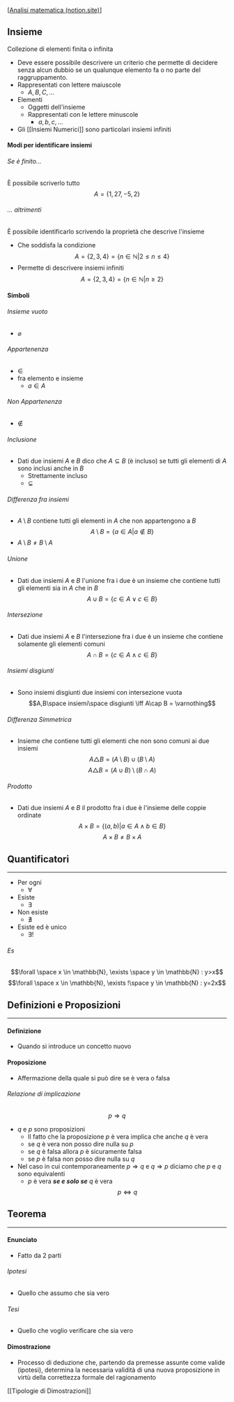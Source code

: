 [[Analisi matematica (notion.site)](https://giogar.notion.site/giogar/Analisi-matematica-3d97a09580554ce3863c5a5e153cd773)]
## Insieme
Collezione di elementi finita o infinita
- Deve essere possibile descrivere un criterio che permette di decidere senza alcun dubbio se un qualunque elemento fa o no parte del raggruppamento.
- Rappresentati con lettere maiuscole
	- $A, B, C, ...$
- Elementi
	- Oggetti dell'insieme
	- Rappresentati con le lettere minuscole
		- $a, b, c,...$
- Gli [[Insiemi Numerici]] sono particolari insiemi infiniti
#### Modi per identificare insiemi
###### Se è finito...
È possibile scriverlo tutto
$$A=\{1, 27, -5, 2\}$$
###### ... altrimenti
È possibile identificarlo scrivendo la proprietà che descrive l'insieme
- Che soddisfa la condizione
$$A=\{2,3,4\} = \{n\in \mathbb{N} | 2\leq n\leq4\}$$
- Permette di descrivere insiemi infiniti
$$A=\{2,3,4\} = \{n\in \mathbb{N} | n\geq 2\}$$

#### Simboli
###### Insieme vuoto
- $\varnothing$
###### Appartenenza
- $\in$
- fra elemento e insieme
	- $a \in A$
###### Non Appartenenza
- $\notin$
###### Inclusione
- Dati due insiemi $A$ e $B$ dico che $A\subseteq B$ (è incluso) se tutti gli elementi di $A$ sono inclusi anche in $B$
	- Strettamente incluso
	- $\subsetneq$
###### Differenza fra insiemi
- $A\setminus B$  contiene tutti gli elementi in $A$ che non appartengono a $B$
 $$A\setminus B=\{a\in A | a\notin B\}$$
 - $A\setminus B \neq B\setminus A$
###### Unione
- Dati due insiemi $A$ e $B$ l'unione fra i due è un insieme che contiene tutti gli elementi sia in $A$ che in $B$ 
$$A\cup B = \{c\in A \vee c\in B\}$$
###### Intersezione
- Dati due insiemi $A$ e $B$ l'intersezione fra i due è un insieme che contiene solamente gli elementi comuni
$$A\cap B = \{c\in A \wedge c\in B\}$$
###### Insiemi disgiunti
- Sono insiemi disgiunti due insiemi con intersezione vuota
$$A,B\space insiemi\space disgiunti \iff A\cap B = \varnothing$$
###### Differenza Simmetrica
- Insieme che contiene tutti gli elementi che non sono comuni ai due insiemi
$$A\triangle B=(A\setminus B) \cup (B\setminus A)$$
$$A\triangle B=(A\cup B) \setminus (B\cap A)$$
###### Prodotto
- Dati due insiemi $A$ e $B$ il prodotto fra i due è l'insieme delle coppie ordinate
$$A\times B = \{(a,b)|a\in A \wedge b\in B\}$$
$$A\times B \neq B\times A$$
## Quantificatori
- - -
- Per ogni
	- $\forall$
- Esiste
	- $\exists$
- Non esiste
	- $\nexists$
- Esiste ed è unico
	- $\exists !$
###### Es
$$\forall \space x \in \mathbb{N}, \exists \space y \in \mathbb{N} : y>x$$
$$\forall \space x \in \mathbb{N}, \exists !\space y \in \mathbb{N} : y=2x$$
## Definizioni e Proposizioni
- - -
#### Definizione
- Quando si introduce un concetto nuovo
#### Proposizione
- Affermazione della quale si può dire se è vera o falsa
###### Relazione di implicazione
$$p\Rightarrow q$$
- $q$ e $p$ sono proposizioni
	- Il fatto che la proposizione $p$ è vera implica che anche $q$ è vera
	- se $q$ è vera non posso dire nulla su $p$
	- se $q$ è falsa allora $p$ è sicuramente falsa
	- se $p$ è falsa non posso dire nulla su $q$
- Nel caso in cui contemporaneamente $p \Rightarrow q$ e $q \Rightarrow p$  diciamo che $p$ e $q$ sono equivalenti
	- $p$ è vera ***se e solo se*** $q$ è vera
$$p \Leftrightarrow q$$
## Teorema
- - -
#### Enunciato
- Fatto da 2 parti
###### Ipotesi
- Quello che assumo che sia vero
###### Tesi
- Quello che voglio verificare che sia vero

#### Dimostrazione
- Processo di deduzione che, partendo da premesse assunte come valide (ipotesi), determina la necessaria validità di una nuova proposizione in virtù della correttezza formale del ragionamento

[[Tipologie di Dimostrazioni]]